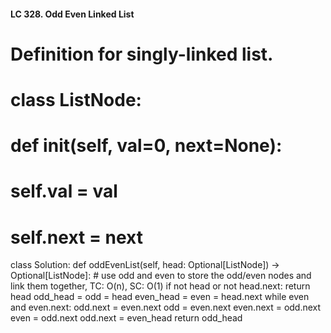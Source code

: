 #### LC 328. Odd Even Linked List
# Definition for singly-linked list.
# class ListNode:
#     def __init__(self, val=0, next=None):
#         self.val = val
#         self.next = next
class Solution:
    def oddEvenList(self, head: Optional[ListNode]) -> Optional[ListNode]:
        # use odd and even to store the odd/even nodes and link them together, TC: O(n), SC: O(1)
        if not head or not head.next:
            return head
        odd_head = odd = head
        even_head = even = head.next
        while even and even.next:
            odd.next = even.next
            odd = even.next
            even.next = odd.next
            even = odd.next
        odd.next = even_head
        return odd_head